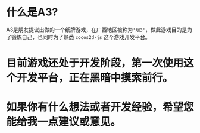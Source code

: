 # 什么是A3?
A3是朋友提议出做的一个纸牌游戏，在广西地区被称为`'烟3'`，做此游戏目的是为了锻炼自己，也同时为了熟悉 `cocos2d-js` 这个游戏开发平台。

# 目前游戏还处于开发阶段，第一次使用这个开发平台，正在黑暗中摸索前行。

# 如果你有什么想法或者开发经验，希望您能给我一点建议或意见。

